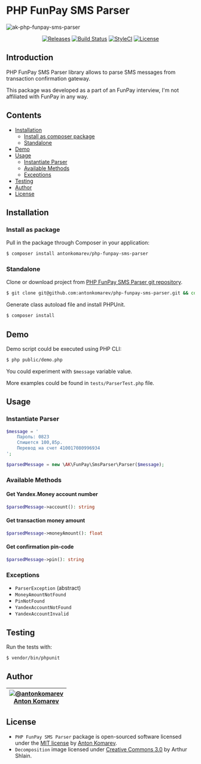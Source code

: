 # PHP FunPay SMS Parser

![ak-php-funpay-sms-parser](https://user-images.githubusercontent.com/1849174/42195292-ec2e0330-7e80-11e8-9069-6046946ccb25.png)

<p align="center">
<a href="https://github.com/antonkomarev/php-funpay-sms-parser/releases"><img src="https://img.shields.io/github/release/antonkomarev/php-funpay-sms-parser.svg?style=flat-square" alt="Releases"></a>
<a href="https://travis-ci.org/antonkomarev/php-funpay-sms-parser"><img src="https://img.shields.io/travis/antonkomarev/php-funpay-sms-parser/master.svg?style=flat-square" alt="Build Status"></a>
<a href="https://styleci.io/repos/139517157"><img src="https://styleci.io/repos/139517157/shield" alt="StyleCI"></a>
<a href="https://github.com/antonkomarev/php-funpay-sms-parser/blob/master/LICENSE"><img src="https://img.shields.io/github/license/antonkomarev/php-funpay-sms-parser.svg?style=flat-square" alt="License"></a>
</p>

## Introduction

PHP FunPay SMS Parser library allows to parse SMS messages from transaction confirmation gateway.

This package was developed as a part of an FunPay interview, I'm not affiliated with FunPay in any way.

## Contents

- [Installation](#installation)
  - [Install as composer package](#install-as-package)
  - [Standalone](#standalone)
- [Demo](#demo)
- [Usage](#usage)
  - [Instantiate Parser](#instantiate-parser)
  - [Available Methods](#available-methods)
  - [Exceptions](#exceptions)
- [Testing](#testing)
- [Author](#author)
- [License](#license)

## Installation

### Install as package

Pull in the package through Composer in your application:

```sh
$ composer install antonkomarev/php-funpay-sms-parser
```

### Standalone

Clone or download project from [PHP FunPay SMS Parser git repository](https://github.com/antonkomarev/php-funpay-sms-parser).

```sh
$ git clone git@github.com:antonkomarev/php-funpay-sms-parser.git && cd ./php-funpay-sms-parser
```

Generate class autoload file and install PHPUnit.

```sh
$ composer install
```

## Demo

Demo script could be executed using PHP CLI:

```sh
$ php public/demo.php
```

You could experiment with `$message` variable value.

More examples could be found in `tests/ParserTest.php` file.

## Usage

### Instantiate Parser

```php
$message = '
    Пароль: 0823
    Спишется 100,85р.
    Перевод на счет 410017080996934
';

$parsedMessage = new \AK\FunPay\SmsParser\Parser($message);
```

### Available Methods

#### Get Yandex.Money account number

```php
$parsedMessage->account(): string
```

#### Get transaction money amount

```php
$parsedMessage->moneyAmount(): float
```

#### Get confirmation pin-code

```php
$parsedMessage->pin(): string
```

### Exceptions

- `ParserException` (abstract)
- `MoneyAmountNotFound`
- `PinNotFound`
- `YandexAccountNotFound`
- `YandexAccountInvalid`

## Testing

Run the tests with:

```sh
$ vendor/bin/phpunit
```

## Author

| <a href="https://github.com/antonkomarev">![@antonkomarev](https://avatars.githubusercontent.com/u/1849174?s=110)<br />Anton Komarev</a> |
| :---: |

## License

- `PHP FunPay SMS Parser` package is open-sourced software licensed under the [MIT license](LICENSE) by [Anton Komarev].
- `Decomposition` image licensed under [Creative Commons 3.0](https://creativecommons.org/licenses/by/3.0/us/) by Arthur Shlain.

[Anton Komarev]: https://komarev.com
